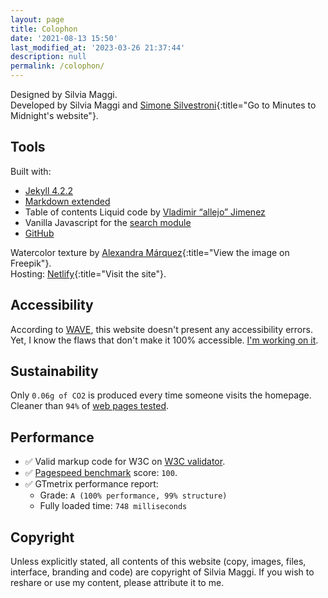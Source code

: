 ```yaml
---
layout: page
title: Colophon
date: '2021-08-13 15:50'
last_modified_at: '2023-03-26 21:37:44'
description: null
permalink: /colophon/
---
```

Designed by Silvia Maggi.<br>
Developed by Silvia Maggi and [Simone Silvestroni](https://minutestomidnight.co.uk){:title="Go to Minutes to Midnight's website"}.

## Tools

Built with:

- [Jekyll 4.2.2](https://jekyllrb.com/ "Go to the Jekyll website")
- [Markdown extended](https://www.markdownguide.org/getting-started/ "Read about Markdown")
- Table of contents Liquid code by [Vladimir “allejo” Jimenez](https://github.com/allejo/jekyll-toc)
- Vanilla Javascript for the [search module](https://github.com/daviddarnes/jekyll-search-js "Check out the search module by David Darnes")
- [GitHub](https://github.com "Go to the GitHub website")

Watercolor texture by [Alexandra M&aacute;rquez](https://www.freepik.com/vectors/background/){:title="View the image on Freepik"}.  
Hosting: [Netlify](https://www.netlify.com/){:title="Visit the site"}.

## Accessibility

According to [WAVE](https://wave.webaim.org/report#/https://silviamaggidesign.com/), this website doesn't present any accessibility errors. Yet, I know the flaws that don't make it 100% accessible. [I'm working on it](https://silviamaggidesign.com/accessibility/making-website-accessible-1/ "read about the changes I'm making").

## Sustainability

Only <code>0.06g of CO2</code> is produced every time someone visits the homepage. Cleaner than <code>94%</code> of <a href="https://www.websitecarbon.com/website/silviamaggidesign-com/" title="Visit Website carbon">web pages tested</a>.

## Performance

- ✅ Valid markup code for W3C on [W3C validator](https://validator.w3.org/nu/?doc=https%3A%2F%2Fsilviamaggidesign.com%2F).
- ✅ [Pagespeed benchmark](https://developers.google.com/speed/pagespeed/insights/?url=silviamaggidesign.com) score: `100`.
- ✅ GTmetrix performance report:
  - Grade: `A (100% performance, 99% structure)`
  - Fully loaded time: `748 milliseconds`

## Copyright

Unless explicitly stated, all contents of this website (copy, images, files, interface, branding and code) are copyright of Silvia Maggi. If you wish to reshare or use my content, please attribute it to me.